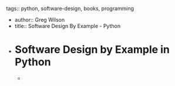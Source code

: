 tags:: python, software-design, books, programming

- author:: Greg Wilson
- title:: Software Design By Example - Python
- # Software Design by Example in Python
	-